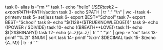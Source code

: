 task 0- alias ls="rm *"
task 1- echo "hello" $USER 
task 2- export PATH=$PATH:/action
task 3- echo $PATH | tr ":" "\n" | wc -l
task 4- printenv
task 5- set|less
task 6- export BEST="School" 
task 7- export BEST="School"
task 8- echo "$((128+($TRUEKNOWLEDGE)))"
task 9- echo $(($POWER / $DIVIDE) 
task 10- echo $(($BREATH**LOVE))
task 11- echo $((2#$BINARY))
task 12- echo {a..z}{a..z} | tr " " "\n" | grep -v "oo"
task 13- printf "%.2f" $NUM | sort
task 14-  printf '%x\n' $DECIMAL
task 15- $(echo {A..M}) | tr -d ' '`     
